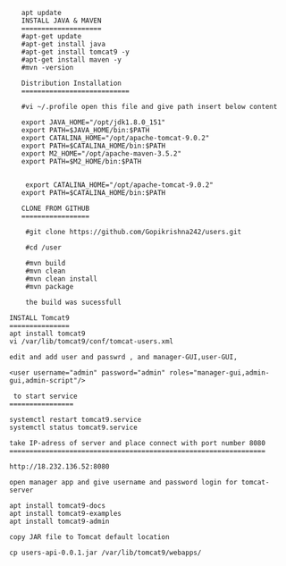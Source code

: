        apt update
       INSTALL JAVA & MAVEN
       ====================
       #apt-get update 
       #apt-get install java 
       #apt-get install tomcat9 -y 
       #apt-get install maven -y  
       #mvn -version 
       
       Distribution Installation
       ===========================
       
       #vi ~/.profile open this file and give path insert below content
       
       export JAVA_HOME="/opt/jdk1.8.0_151" 
       export PATH=$JAVA_HOME/bin:$PATH 
       export CATALINA_HOME="/opt/apache-tomcat-9.0.2" 
       export PATH=$CATALINA_HOME/bin:$PATH 
       export M2_HOME="/opt/apache-maven-3.5.2" 
       export PATH=$M2_HOME/bin:$PATH 
        
        
        export CATALINA_HOME="/opt/apache-tomcat-9.0.2" 
       export PATH=$CATALINA_HOME/bin:$PATH
       
       CLONE FROM GITHUB
       =================
       
        #git clone https://github.com/Gopikrishna242/users.git
        
        #cd /user
        
        #mvn build
        #mvn clean
        #mvn clean install
        #mvn package
        
        the build was sucessfull
       
    INSTALL Tomcat9
    ===============
    apt install tomcat9
    vi /var/lib/tomcat9/conf/tomcat-users.xml
  
    edit and add user and passwrd , and manager-GUI,user-GUI,
    
    <user username="admin" password="admin" roles="manager-gui,admin-gui,admin-script"/>
     
     to start service
    ================
    
    systemctl restart tomcat9.service
    systemctl status tomcat9.service
    
    take IP-adress of server and place connect with port number 8080
    ================================================================
    
    http://18.232.136.52:8080
    
    open manager app and give username and password login for tomcat-server
   
    apt install tomcat9-docs
    apt install tomcat9-examples
    apt install tomcat9-admin
    
    copy JAR file to Tomcat default location
  
    cp users-api-0.0.1.jar /var/lib/tomcat9/webapps/
  
  
  
